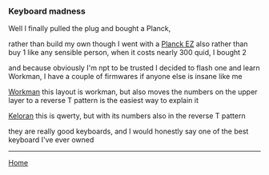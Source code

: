 ### Keyboard madness
Well I finally pulled the plug and bought a Planck,

rather than build my own though I went with a [Planck EZ](https://ergodox-ez.com/pages/planck)
 also rather than buy 1 like any sensible person, when it costs nearly 300 quid, I bought 2

and because obviously I'm npt to be trusted I decided to flash one and learn Workman, I have a couple of firmwares if anyone else is insane like me

[Workman](https://configure.ergodox-ez.com/planck-ez/layouts/4OG3M/latest/0) this layout is workman, but also moves the numbers on the upper layer to a reverse T pattern is the easiest way to explain it

[Keloran](https://configure.ergodox-ez.com/planck-ez/layouts/9wP73/latest/0) this is qwerty, but with its numbers also in the reverse T pattern

they are really good keyboards, and I would honestly say one of the best keyboard I've ever owned

---

[Home](/)
